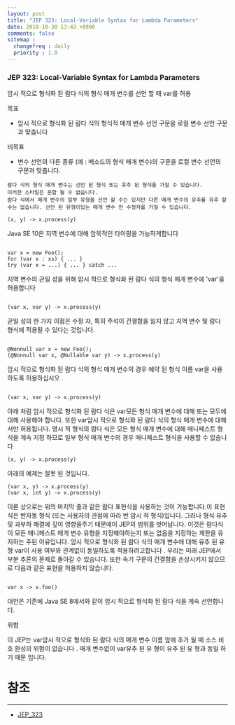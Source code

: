 ```yaml
---
layout: post
title: "JEP 323: Local-Variable Syntax for Lambda Parameters"
date: 2018-10-30 13:43 +0900
comments: false
sitemap :
  changefreq : daily
  priority : 1.0
---
```


### JEP 323: Local-Variable Syntax for Lambda Parameters

암시 적으로 형식화 된 람다 식의 형식 매개 변수를 선언 할 때 var를 허용

목표 

* 암시 적으로 형식화 된 람다 식의 형식적 매개 변수 선언 구문을 로컬 변수 선언 구문과 맞춥니다

비목표

* 변수 선언의 다른 종류 (예 : 메소드의 형식 매개 변수)의 구문을 로컬 변수 선언의 구문과 맞춥니다.


```
람다 식의 형식 매개 변수는 선언 된 형식 또는 유추 된 형식을 가질 수 있습니다.
이러한 스타일은 혼합 될 수 없습니다. 
람다 식에서 매개 변수의 일부 유형을 선언 할 수는 있지만 다른 매개 변수의 유추를 유추 할 수는 없습니다. 선언 된 유형이있는 매개 변수 만 수정자를 가질 수 있습니다.

(x, y) -> x.process(y)

```

Java SE 10은 지역 변수에 대해 암묵적인 타이핑을 가능하게합니다


```

var x = new Foo();
for (var x : xs) { ... }
try (var x = ...) { ... } catch ...

```

지역 변수의 균일 성을 위해 암시 적으로 형식화 된 람다 식의 형식 매개 변수에 'var'을 허용합니다

```

(var x, var y) -> x.process(y) 

```

균일 성의 한 가지 이점은 수정 자, 특히 주석이 간결함을 잃지 않고 지역 변수 및 람다 형식에 적용될 수 있다는 것입니다.

```

@Nonnull var x = new Foo();
(@Nonnull var x, @Nullable var y) -> x.process(y)

```

암시 적으로 형식화 된 람다 식의 형식 매개 변수의 경우 예약 된 형식 이름 var을 사용 하도록 허용하십시오 .

```

(var x, var y) -> x.process(y)

```

아래 처럼 암시 적으로 형식화 된 람다 식은 var모든 형식 매개 변수에 대해 또는 모두에 대해 사용해야 합니다. 
또한 var암시 적으로 형식화 된 람다 식의 형식 매개 변수에 대해서만 허용됩니다. 
명시 적 형식의 람다 식은 모든 형식 매개 변수에 대해 매니페스트 형식을 계속 지정 하므로 일부 형식 매개 변수의 경우 매니페스트 형식을 사용할 수 없습니다

```
(x, y) -> x.process(y)

```

아래의 예제는 잘못 된 것입니다.

```
(var x, y) -> x.process(y)   
(var x, int y) -> x.process(y)

```

이론 상으로는 위의 마지막 줄과 같은 람다 표현식을 사용하는 것이 가능합니다.이 표현식은 반자동 형식 (또는 사용자의 관점에 따라 반 암시 적 형식)입니다. 
그러나 형식 유추 및 과부하 해결에 깊이 영향을주기 때문에이 JEP의 범위를 벗어납니다. 
이것은 람다식이 모든 매니페스트 매개 변수 유형을 지정해야하는지 또는 없음을 지정하는 제한을 유지하는 주된 이유입니다. 
암시 적으로 형식화 된 람다 식의 매개 변수에 대해 유추 된 유 형 var이 사용 여부와 관계없이 동일하도록 적용하려고합니다 . 
우리는 미래 JEP에서 부분 추론의 문제로 돌아갈 수 있습니다. 
또한 속기 구문의 간결함을 손상시키지 않으므로 다음과 같은 표현을 허용하지 않습니다.

```

var x -> x.foo()

```

대안은 기존에 Java SE 8에서와 같이 암시 적으로 형식화 된 람다 식을 계속 선언합니다.
        
위험 

이 JEP는 var암시 적으로 형식화 된 람다 식의 매개 변수 이름 앞에 추가 될 때 소스 비호 환성의 위험이 없습니다 . 매개 변수없이 var유추 된 유 형이 유추 된 유 형과 동일 하기 때문 입니다.


# 참조 
-----
* [JEP_323](https://openjdk.java.net/jeps/323)
